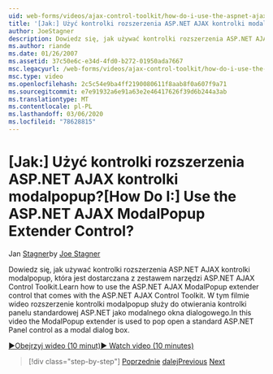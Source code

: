 ```yaml
---
uid: web-forms/videos/ajax-control-toolkit/how-do-i-use-the-aspnet-ajax-modalpopup-extender-control
title: '[Jak:] Użyć kontrolki rozszerzenia ASP.NET AJAX kontrolki modalpopup? | Microsoft Docs'
author: JoeStagner
description: Dowiedz się, jak używać kontrolki rozszerzenia ASP.NET AJAX kontrolki modalpopup, która jest dostarczana z zestawem narzędzi ASP.NET AJAX Control Toolkit. W tym filmie wideo jest używane rozszerzenie kontrolki modalpopup...
ms.author: riande
ms.date: 01/26/2007
ms.assetid: 37c50e6c-e34d-4fd0-b272-01950ada7667
msc.legacyurl: /web-forms/videos/ajax-control-toolkit/how-do-i-use-the-aspnet-ajax-modalpopup-extender-control
msc.type: video
ms.openlocfilehash: 2c5c54e9ba4ff2190080611f8aab8f0a607f9a71
ms.sourcegitcommit: e7e91932a6e91a63e2e46417626f39d6b244a3ab
ms.translationtype: MT
ms.contentlocale: pl-PL
ms.lasthandoff: 03/06/2020
ms.locfileid: "78628815"
---
```

# <a name="how-do-i-use-the-aspnet-ajax-modalpopup-extender-control"></a><span data-ttu-id="ae616-105">[Jak:] Użyć kontrolki rozszerzenia ASP.NET AJAX kontrolki modalpopup?</span><span class="sxs-lookup"><span data-stu-id="ae616-105">[How Do I:] Use the ASP.NET AJAX ModalPopup Extender Control?</span></span>

<span data-ttu-id="ae616-106">Jan [Stagner](https://github.com/JoeStagner)</span><span class="sxs-lookup"><span data-stu-id="ae616-106">by [Joe Stagner](https://github.com/JoeStagner)</span></span>

<span data-ttu-id="ae616-107">Dowiedz się, jak używać kontrolki rozszerzenia ASP.NET AJAX kontrolki modalpopup, która jest dostarczana z zestawem narzędzi ASP.NET AJAX Control Toolkit.</span><span class="sxs-lookup"><span data-stu-id="ae616-107">Learn how to use the ASP.NET AJAX ModalPopup extender control that comes with the ASP.NET AJAX Control Toolkit.</span></span> <span data-ttu-id="ae616-108">W tym filmie wideo rozszerzenie kontrolki modalpopup służy do otwierania kontrolki panelu standardowej ASP.NET jako modalnego okna dialogowego.</span><span class="sxs-lookup"><span data-stu-id="ae616-108">In this video the ModalPopup extender is used to pop open a standard ASP.NET Panel control as a modal dialog box.</span></span>

[<span data-ttu-id="ae616-109">&#9654;Obejrzyj wideo (10 minut)</span><span class="sxs-lookup"><span data-stu-id="ae616-109">&#9654; Watch video (10 minutes)</span></span>](https://channel9.msdn.com/Blogs/ASP-NET-Site-Videos/how-do-i-use-the-aspnet-ajax-modalpopup-extender-control)

> [!div class="step-by-step"]
> <span data-ttu-id="ae616-110">[Poprzednie](how-do-i-use-the-aspnet-ajax-popup-control-extender.md)
> [dalej](how-do-i-use-the-aspnet-ajax-alwaysvisible-control-extender.md)</span><span class="sxs-lookup"><span data-stu-id="ae616-110">[Previous](how-do-i-use-the-aspnet-ajax-popup-control-extender.md)
[Next](how-do-i-use-the-aspnet-ajax-alwaysvisible-control-extender.md)</span></span>

